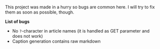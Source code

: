 This project was made in a hurry so bugs are common here. I will try to fix them as soon as possible, though.

**List of bugs**

- No `?`-character in article names (it is handled as GET parameter and does not work)
- Caption generation contains raw markdown